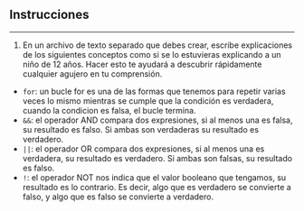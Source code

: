 ## Instrucciones

---

1. En un archivo de texto separado que debes crear, escribe explicaciones de los siguientes conceptos como si se lo estuvieras explicando a un niño de 12 años. Hacer esto te ayudará a descubrir rápidamente cualquier agujero en tu comprensión.

- `for`: un bucle for es una de las formas que tenemos para repetir varias veces lo mismo mientras se cumple que la condición es verdadera, cuando la condicion es falsa, el bucle termina.
- `&&`: el operador AND compara dos expresiones, si al menos una es falsa, su resultado es falso. Si ambas son verdaderas su resultado es verdadero.
- `||`: el operador OR compara dos expresiones, si al menos una es verdadera, su resultado es verdadero. Si ambas son falsas, su resultado es falso.
- `!`: el operador NOT nos indica que el valor booleano que tengamos, su resultado es lo contrario. Es decir, algo que es verdadero se convierte a falso, y algo que es falso se convierte a verdadero.
